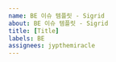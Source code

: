 ```yaml
---
name: BE 이슈 템플릿 - Sigrid
about: BE 이슈 템플릿 - Sigrid
title: [Title]
labels: BE
assignees: jypthemiracle
---
```

